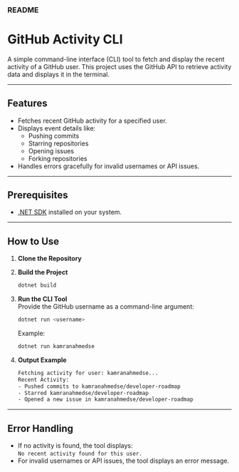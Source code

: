 ### README

# GitHub Activity CLI

A simple command-line interface (CLI) tool to fetch and display the recent activity of a GitHub user. This project uses the GitHub API to retrieve activity data and displays it in the terminal.

---

## Features
- Fetches recent GitHub activity for a specified user.
- Displays event details like:
  - Pushing commits
  - Starring repositories
  - Opening issues
  - Forking repositories
- Handles errors gracefully for invalid usernames or API issues.

---

## Prerequisites
- [.NET SDK](https://dotnet.microsoft.com/download) installed on your system.

---

## How to Use

1. **Clone the Repository**  

2. **Build the Project**  
   ```bash
   dotnet build
   ```

3. **Run the CLI Tool**  
   Provide the GitHub username as a command-line argument:  
   ```bash
   dotnet run <username>
   ```

   Example:
   ```bash
   dotnet run kamranahmedse
   ```

4. **Output Example**  
   ```bash
   Fetching activity for user: kamranahmedse...
   Recent Activity:
   - Pushed commits to kamranahmedse/developer-roadmap
   - Starred kamranahmedse/developer-roadmap
   - Opened a new issue in kamranahmedse/developer-roadmap
   ```

---

## Error Handling
- If no activity is found, the tool displays:  
  `No recent activity found for this user.`
- For invalid usernames or API issues, the tool displays an error message.
